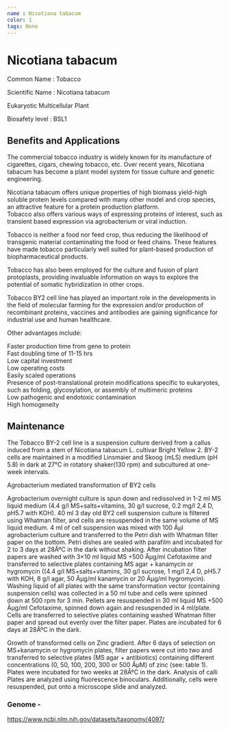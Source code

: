 ```yaml
---
name : Nicotiana tabacum
color: 1
tags: None
---
```

# Nicotiana tabacum

Common Name : Tobacco

Scientific Name : Nicotiana tabacum

Eukaryotic Multicellular Plant

Biosafety level : BSL1

## Benefits and Applications

The commercial tobacco industry is widely known for its manufacture of cigarettes, cigars,
chewing tobacco, etc. Over recent years, Nicotiana tabacum has become a plant model system
for tissue culture and genetic engineering.

Nicotiana tabacum offers unique properties of high biomass yield-high soluble protein levels
compared with many other model and crop species, an attractive feature for a protein
production platform.  
Tobacco also offers various ways of expressing proteins of interest, such as transient based
expression via agrobacterium or viral induction.

Tobacco is neither a food nor feed crop, thus reducing the likelihood of transgenic material
contaminating the food or feed chains. These features have made tobacco particularly well
suited for plant-based production of biopharmaceutical products.

Tobacco has also been employed for the culture and fusion of plant protoplasts, providing
invaluable information on ways to explore the potential of somatic hybridization in other crops.

Tobacco BY2 cell line has played an important role in the developments in the field of molecular
farming for the expression and/or production of recombinant proteins, vaccines and antibodies
are gaining significance for industrial use and human healthcare.

Other advantages include:

Faster production time from gene to protein  
Fast doubling time of 11-15 hrs  
Low capital investment  
Low operating costs  
Easily scaled operations  
Presence of post-translational protein modifications specific to eukaryotes, such as folding,
glycosylation, or assembly of multimeric proteins  
Low pathogenic and endotoxic contamination  
High homogeneity  

## Maintenance

The Tobacco BY-2 cell line is a suspension culture derived from a callus induced from a stem of
Nicotiana tabacum L. cultivar Bright Yellow 2. BY-2 cells are maintained in a modified Linsmaier
and Skoog (mLS) medium (pH 5.8) in dark at 27°C in rotatory shaker(130 rpm) and subcultured
at one-week intervals.

Agrobacterium mediated transformation of BY2 cells

Agrobacterium overnight culture is spun down and redissolved in 1-2 ml MS liquid medium (4.4
g/l MS+salts+vitamins, 30 g/l sucrose, 0.2 mg/l 2,4 D, pH5.7 with KOH). 40 ml 3 day old BY2
cell suspension culture is filtered using Whatman filter, and cells are resuspended in the same
volume of MS liquid medium. 4 ml of cell suspension was mixed with 100 Âμl agrobacterium
culture and transferred to the Petri dish with Whatman filter paper on the bottom. Petri dishes
are sealed with parafilm and incubated for 2 to 3 days at 28ÂºC in the dark without shaking.
After incubation filter papers are washed with 3×10 ml liquid MS +500 Âμg/ml Cefotaxime and
transferred to selective plates containing MS agar + kanamycin or hygromycin ((4.4 g/l
MS+salts+vitamins, 30 g/l sucrose, 1 mg/l 2,4 D, pH5.7 with KOH, 8 g/l agar, 50 Âμg/ml
kanamycin or 20 Âμg/ml hygromycin). Washing liquid of all plates with the same transformation
vector (containing suspension cells) was collected in a 50 ml tube and cells were spinned down
at 500 rpm for 3 min. Pellets are resuspended in 30 ml liquid MS +500 Âμg/ml Cefotaxime,
spinned down again and resuspended in 4 ml/plate. Cells are transferred to selective plates
containing washed Whatman filter paper and spread out evenly over the filter paper. Plates are
incubated for 6 days at 28ÂºC in the dark.

Growth of transformed cells on Zinc gradient. After 6 days of selection on MS+kanamycin or
hygromycin plates, filter papers were cut into two and transferred to selective plates (MS agar +
antibiotics) containing different concentrations (0, 50, 100, 200, 300 or 500 ÂμM) of zinc (see:
table 1). Plates were incubated for two weeks at 28ÂºC in the dark.
Analysis of calli Plates are analyzed using fluorescence binoculars. Additionally, cells were
resuspended, put onto a microscope slide and analyzed.

### Genome -

<https://www.ncbi.nlm.nih.gov/datasets/taxonomy/4097/>

